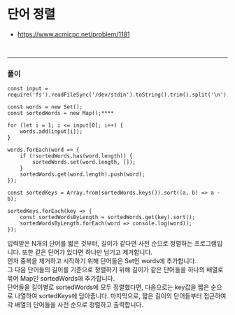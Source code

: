 # 단어 정렬
- https://www.acmicpc.net/problem/1181
<br>

---
### 풀이
```
const input = require('fs').readFileSync('/dev/stdin').toString().trim().split('\n');****

const words = new Set();
const sortedWords = new Map();****

for (let i = 1; i <= input[0]; i++) {
    words.add(input[i]);
}

words.forEach(word => {
    if (!sortedWords.has(word.length)) {
        sortedWords.set(word.length, []);
    }
    sortedWords.get(word.length).push(word);
});

const sortedKeys = Array.from(sortedWords.keys()).sort((a, b) => a - b);

sortedKeys.forEach(key => {
    const sortedWordsByLength = sortedWords.get(key).sort();
    sortedWordsByLength.forEach(word => console.log(word));
});        
```
입력받은 N개의 단어를 짧은 것부터, 길이가 같다면 사전 순으로 정렬하는 프로그램입니다. 또한 같은 단어가 있다면 하나만 남기고 제거합니다.<br>
먼저 중복을 제거하고 시작하기 위해 단어들은 Set인 words에 추가합니다.<br>
그 다음 단어들의 길이를 기준으로 정렬하기 위해 길이가 같은 단어들을 하나의 배열로 묶어 Map인 sortedWords에 추가합니다.<br>
단어들을 길이별로 sortedWords에 모두 정렬했다면, 다음으로는 key값을 짧은 순으로 나열하여 sortedKeys에 담아줍니다.
마지막으로, 짧은 길이의 단어들부터 접근하여 각 배열의 단어들을 사전 순으로 정렬하고 출력합니다.